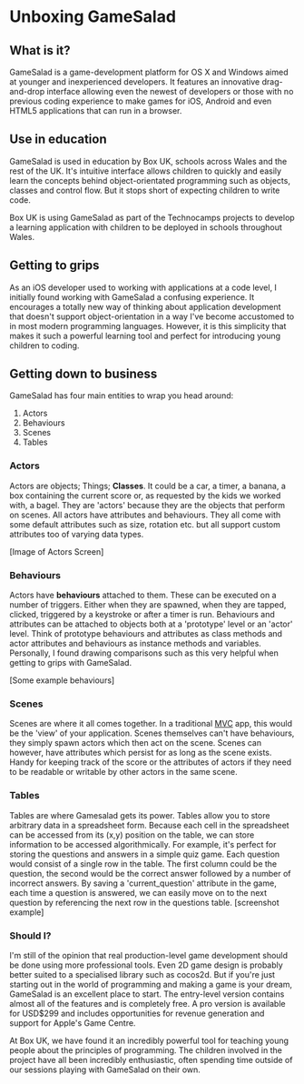 # Unboxing GameSalad

## What is it?
GameSalad is a game-development platform for OS X and Windows aimed at younger and inexperienced developers. It features an innovative drag-and-drop interface allowing even the newest of developers or those with no previous coding experience to make games for iOS, Android and even HTML5 applications that can run in a browser.

## Use in education
GameSalad is used in education by Box UK, schools across Wales and the rest of the UK. It's intuitive interface allows children to quickly and easily learn the concepts behind object-orientated programming such as objects, classes and control flow. But it stops short of expecting children to write code. 

Box UK is using GameSalad as part of the Technocamps projects to develop a learning application with children to be deployed in schools throughout Wales.

## Getting to grips
As an iOS developer used to working with applications at a code level, I initially found working with GameSalad a confusing experience. It encourages a totally new way of thinking about application development that doesn't support object-orientation in a way I've become accustomed to in most modern programming languages. However, it is this simplicity that makes it such a powerful learning tool and perfect for introducing young children to coding.

## Getting down to business
GameSalad has four main entities to wrap you head around:
1. Actors
2. Behaviours
3. Scenes
4. Tables

### Actors
Actors are objects; Things; **Classes**.  It could be a car, a timer, a banana, a box containing the current score or, as requested by the kids we worked with, a bagel. They are 'actors' because they are the objects that perform on scenes. All actors have attributes and behaviours. They all come with some default attributes such as size, rotation etc. but all support custom attributes too of varying data types.

[Image of Actors Screen]

### Behaviours
Actors have **behaviours** attached to them. These can be executed on a number of triggers. Either when they are spawned, when they are tapped, clicked, triggered by a keystroke or after a timer is run. 
Behaviours and attributes can be attached to objects both at a 'prototype' level or an 'actor' level. Think of prototype behaviours and attributes as class methods and actor attributes and behaviours as instance methods and variables. Personally, I found drawing comparisons such as this very helpful when getting to grips with GameSalad.

[Some example behaviours]

### Scenes
Scenes are where it all comes together. In a traditional [MVC](http://en.wikipedia.org/wiki/Model%E2%80%93view%E2%80%93controller) app, this would be the 'view' of your application. Scenes themselves can't have behaviours, they simply spawn actors which then act on the scene. Scenes can however, have attributes which persist for as long as the scene exists. Handy for keeping track of the score or the attributes of actors if they need to be readable or writable by other actors in the same scene.

### Tables
Tables are where Gamesalad gets its power. Tables allow you to store arbitrary data in a spreadsheet form. Because each cell in the spreadsheet can be accessed from its (x,y) position on the table, we can store information to be accessed algorithmically.
For example, it's perfect for storing the questions and answers in a simple quiz game. Each question would consist of a single row in the table. The first column could be the question, the second would be the correct answer followed by a number of incorrect answers. By saving a 'current_question' attribute in the game, each time a question is answered, we can easily move on to the next question by referencing the next row in the questions table.
[screenshot example]

### Should I?
I'm still of the opinion that real production-level game development should be done using more professional tools. Even 2D game design is probably better suited to a specialised library such as cocos2d. But if you're just starting out in the world of programming and making a game is your dream, GameSalad is an excellent place to start. The entry-level version contains almost all of the features and is completely free. A pro version is available for USD$299 and includes opportunities for revenue generation and support for Apple's Game Centre.

At Box UK, we have found it an incredibly powerful tool for teaching young people about the principles of programming. The children involved in the project have all been incredibly enthusiastic, often spending time outside of our sessions playing with GameSalad on their own.
